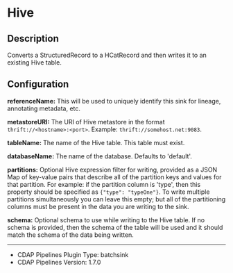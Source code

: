 # Hive


Description
-----------
Converts a StructuredRecord to a HCatRecord and then writes it to an existing Hive table.


Configuration
-------------
**referenceName:** This will be used to uniquely identify this sink for lineage, annotating metadata, etc.

**metastoreURI:** The URI of Hive metastore in the format ``thrift://<hostname>:<port>``.
Example: ``thrift://somehost.net:9083``.

**tableName:** The name of the Hive table. This table must exist.

**databaseName:** The name of the database. Defaults to 'default'.

**partitions:** Optional Hive expression filter for writing, provided as a JSON Map of key-value pairs that describe all of the
partition keys and values for that partition. For example: if the partition column is 'type', then this property
should be specified as ``{"type": "typeOne"}``.
To write multiple partitions simultaneously you can leave this empty; but all of the partitioning columns must
be present in the data you are writing to the sink.

**schema:** Optional schema to use while writing to the Hive table. If no schema is provided, then the schema of the
table will be used and it should match the schema of the data being written.

---
- CDAP Pipelines Plugin Type: batchsink
- CDAP Pipelines Version: 1.7.0
